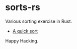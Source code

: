 # sorts-rs

Various sorting exercise in Rust.

- [A quick sort](quicksort/src/main.rs)

Happy Hacking.
